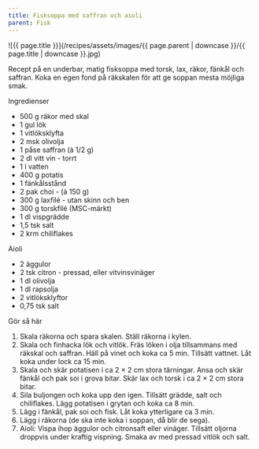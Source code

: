 ```yaml
---
title: Fisksoppa med saffran och aioli
parent: Fisk
---
```

![{{ page.title }}](/recipes/assets/images/{{ page.parent | downcase }}/{{ page.title | downcase }}.jpg)

Recept på en underbar, matig fisksoppa med torsk, lax, räkor, fänkål och saffran. Koka en egen fond på räkskalen för att ge soppan mesta möjliga smak.

Ingredienser

- 500 g räkor med skal
- 1 gul lök
- 1 vitlöksklyfta
- 2 msk olivolja
- 1 påse saffran (à 1/2 g)
- 2 dl vitt vin - torrt
- 1 l vatten
- 400 g potatis
- 1 fänkålsstånd
- 2 pak choi - (à 150 g)
- 300 g laxfilé - utan skinn och ben
- 300 g torskfilé (MSC-märkt)
- 1 dl vispgrädde
- 1,5 tsk salt
- 2 krm chiliflakes

Aioli

- 2 äggulor
- 2 tsk citron - pressad, eller vitvinsvinäger
- 1 dl olivolja
- 1 dl rapsolja
- 2 vitlöksklyftor
- 0,75 tsk salt

Gör så här

1. Skala räkorna och spara skalen. Ställ räkorna i kylen.
2. Skala och finhacka lök och vitlök. Fräs löken i olja tillsammans med räkskal och saffran. Häll på vinet och koka ca 5 min. Tillsätt vattnet. Låt koka under lock ca 15 min.
3. Skala och skär potatisen i ca 2 × 2 cm stora tärningar. Ansa och skär fänkål och pak soi i grova bitar. Skär lax och torsk i ca 2 × 2 cm stora bitar.
4. Sila buljongen och koka upp den igen. Tillsätt grädde, salt och chiliflakes. Lägg potatisen i grytan och koka ca 8 min.
5. Lägg i fänkål, pak soi och fisk. Låt koka ytterligare ca 3 min.
6. Lägg i räkorna (de ska inte koka i soppan, då blir de sega).
7. Aioli: Vispa ihop äggulor och citronsaft eller vinäger. Tillsätt oljorna droppvis under kraftig vispning. Smaka av med pressad vitlök och salt.
